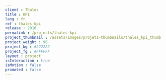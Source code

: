 ```yaml
---
client : Thales
title : KPI
lang : fr
ref : thales-kpi
release : 2016
permalink : /projects/thales-kpi
project_thumbnail : /assets/images/projets-thumbnails/thales_kpi_thumb.png
project_weight : 90
project_bg : #222222
project_fg : #FFFFFF
layout : project
isInteraction : true
isMotion : false
promoted : false
---
```

